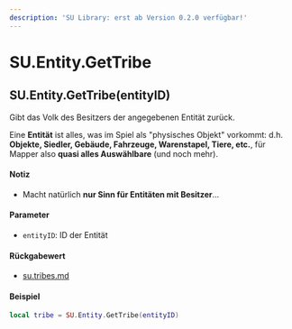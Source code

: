 ```yaml
---
description: 'SU Library: erst ab Version 0.2.0 verfügbar!'
---
```


# SU.Entity.GetTribe

## SU.Entity.GetTribe(entityID)

Gibt das Volk des Besitzers der angegebenen Entität zurück.

Eine **Entität** ist alles, was im Spiel als "physisches Objekt" vorkommt: d.h. **Objekte, Siedler, Gebäude, Fahrzeuge, Warenstapel, Tiere, etc.**, für Mapper also **quasi alles Auswählbare** (und noch mehr).

#### Notiz

* Macht natürlich **nur Sinn für Entitäten mit Besitzer**...

#### Parameter

* `entityID`: ID der Entität

#### Rückgabewert

* [su.tribes.md](../../su-api-enums/su.tribes.md "mention")

#### Beispiel

```lua
local tribe = SU.Entity.GetTribe(entityID)
```
